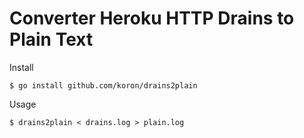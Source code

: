 # Converter Heroku HTTP Drains to Plain Text

Install

    $ go install github.com/koron/drains2plain

Usage

    $ drains2plain < drains.log > plain.log
